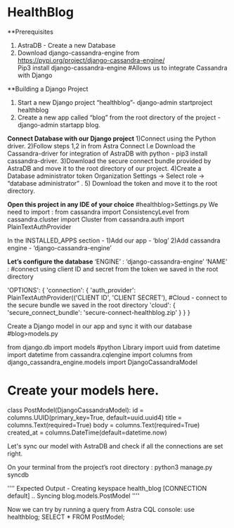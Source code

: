 # HealthBlog
**Prerequisites
1) AstraDB - Create a new Database 
2) Download django-cassandra-engine from https://pypi.org/project/django-cassandra-engine/        
Pip3 install django-cassandra-engine
#Allows us to integrate Cassandra with Django

**Building a Django Project
1) Start a new Django project “healthblog”- django-admin startproject healthblog
2) Create a new app called “blog” from the root directory of the project - django-admin startapp blog.

**Connect Database with our Django project**
1)Connect using the Python driver. 
2)Follow steps 1,2 in from Astra Connect I.e Download the Cassandra-driver for integration of AstraDB with python - pip3 install cassandra-driver.
3)Download the secure connect bundle provided by AstraDB and move it to the root directory of our project.
4)Create a Database administrator token
	Organization Settings -> Select role -> “database administrator” .
5) Download the token and move it to the root directory.


**Open this project in any IDE of your choice**
#healthblog>Settings.py
We need to import :
from cassandra import ConsistencyLevel
from cassandra.cluster import Cluster
from cassandra.auth import PlainTextAuthProvider


In the INSTALLED_APPS section - 
1)Add our app - ‘blog’
2)Add cassandra engine - ‘django-cassandra-engine’

**Let’s configure the database**
‘ENGINE’ : ‘django-cassandra-engine’
‘NAME’ : <key-space>
#connect using client ID and secret from the token we saved in the root directory


'OPTIONS': {
            'connection': {
                'auth_provider': PlainTextAuthProvider(('CLIENT ID', 'CLIENT SECRET’),
#Cloud - connect to the secure bundle we saved in the root directory
                'cloud': {
                    'secure_connect_bundle': 'secure-connect-healthblog.zip'
                }
            }
        }

Create a Django model in our app and sync it with our database
#blog>models.py


from django.db import models
#python Library
import uuid 
from datetime import datetime
from cassandra.cqlengine import columns
from django_cassandra_engine.models import DjangoCassandraModel

# Create your models here.
class PostModel(DjangoCassandraModel):
    id = columns.UUID(primary_key=True, default=uuid.uuid4) 
    title = columns.Text(required=True)
    body = columns.Text(required=True)
    created_at = columns.DateTime(default=datetime.now)

Let's sync our model with AstraDB and check if all the connections are set right.

On your terminal from the project’s root directory : python3 manage.py syncdb

''''
    Expected Output - Creating keyspace health_blog [CONNECTION default] ..
Syncing blog.models.PostModel
    ''''

Now we can try by running a query from Astra CQL console:
use healthblog;
SELECT * FROM PostModel;

